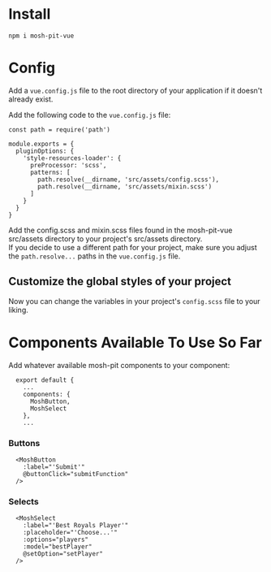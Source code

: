 # Install
`npm i mosh-pit-vue`

# Config
Add a `vue.config.js` file to the root directory of your application if it doesn't already exist.

Add the following code to the `vue.config.js` file:
```$xslt
const path = require('path')

module.exports = {
  pluginOptions: {
    'style-resources-loader': {
      preProcessor: 'scss',
      patterns: [
        path.resolve(__dirname, 'src/assets/config.scss'),
        path.resolve(__dirname, 'src/assets/mixin.scss')
      ]
    }
  }
}
```

Add the config.scss and mixin.scss files found in the mosh-pit-vue src/assets directory to your project's src/assets directory.  
If you decide to use a different path for your project, make sure you adjust the `path.resolve...` paths in the `vue.config.js` file.


## Customize the global styles of your project
Now you can change the variables in your project's `config.scss` file to your liking.


# Components Available To Use So Far
Add whatever available mosh-pit components to your component:
```
  export default {
    ... 
    components: {
      MoshButton,
      MoshSelect
    },
    ...
```
### Buttons
  ```
    <MoshButton 
      :label="'Submit'" 
      @buttonClick="submitFunction"
    />
  ```
### Selects
  ```
    <MoshSelect
      :label="'Best Royals Player'"
      :placeholder="'Choose...'"
      :options="players"
      :model="bestPlayer"
      @setOption="setPlayer"
    />
  ```